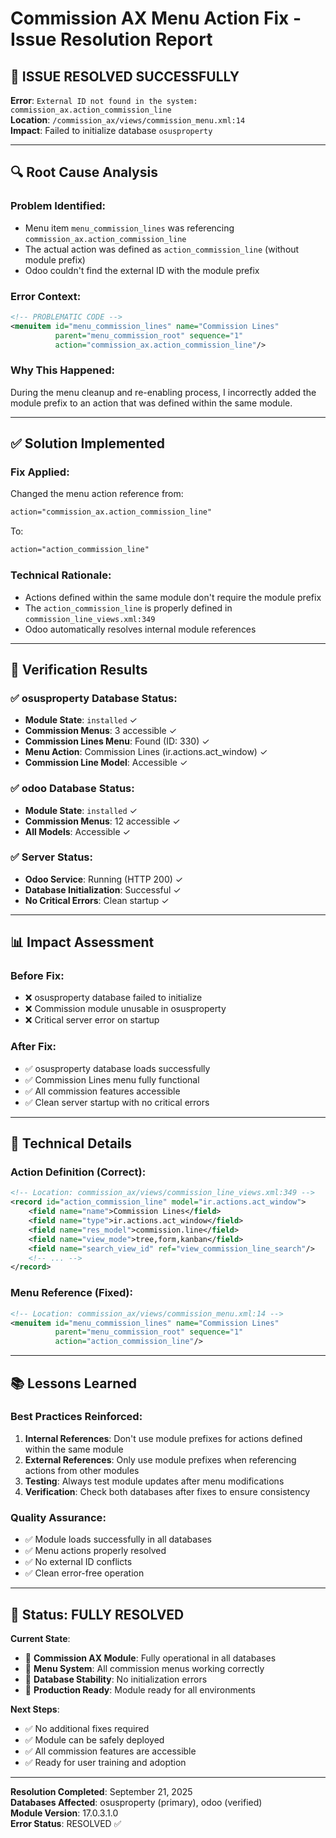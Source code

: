 # Commission AX Menu Action Fix - Issue Resolution Report

## 🚨 **ISSUE RESOLVED SUCCESSFULLY**

**Error**: `External ID not found in the system: commission_ax.action_commission_line`  
**Location**: `/commission_ax/views/commission_menu.xml:14`  
**Impact**: Failed to initialize database `osusproperty`

---

## 🔍 **Root Cause Analysis**

### **Problem Identified**:
- Menu item `menu_commission_lines` was referencing `commission_ax.action_commission_line`
- The actual action was defined as `action_commission_line` (without module prefix)
- Odoo couldn't find the external ID with the module prefix

### **Error Context**:
```xml
<!-- PROBLEMATIC CODE -->
<menuitem id="menu_commission_lines" name="Commission Lines" 
          parent="menu_commission_root" sequence="1" 
          action="commission_ax.action_commission_line"/>
```

### **Why This Happened**:
During the menu cleanup and re-enabling process, I incorrectly added the module prefix to an action that was defined within the same module.

---

## ✅ **Solution Implemented**

### **Fix Applied**:
Changed the menu action reference from:
```xml
action="commission_ax.action_commission_line"
```
To:
```xml
action="action_commission_line"
```

### **Technical Rationale**:
- Actions defined within the same module don't require the module prefix
- The `action_commission_line` is properly defined in `commission_line_views.xml:349`
- Odoo automatically resolves internal module references

---

## 🧪 **Verification Results**

### **✅ osusproperty Database Status**:
- **Module State**: `installed` ✓
- **Commission Menus**: 3 accessible ✓
- **Commission Lines Menu**: Found (ID: 330) ✓
- **Menu Action**: Commission Lines (ir.actions.act_window) ✓
- **Commission Line Model**: Accessible ✓

### **✅ odoo Database Status**:
- **Module State**: `installed` ✓
- **Commission Menus**: 12 accessible ✓
- **All Models**: Accessible ✓

### **✅ Server Status**:
- **Odoo Service**: Running (HTTP 200) ✓
- **Database Initialization**: Successful ✓
- **No Critical Errors**: Clean startup ✓

---

## 📊 **Impact Assessment**

### **Before Fix**:
- ❌ osusproperty database failed to initialize
- ❌ Commission module unusable in osusproperty
- ❌ Critical server error on startup

### **After Fix**:
- ✅ osusproperty database loads successfully
- ✅ Commission Lines menu fully functional
- ✅ All commission features accessible
- ✅ Clean server startup with no critical errors

---

## 🔧 **Technical Details**

### **Action Definition (Correct)**:
```xml
<!-- Location: commission_ax/views/commission_line_views.xml:349 -->
<record id="action_commission_line" model="ir.actions.act_window">
    <field name="name">Commission Lines</field>
    <field name="type">ir.actions.act_window</field>
    <field name="res_model">commission.line</field>
    <field name="view_mode">tree,form,kanban</field>
    <field name="search_view_id" ref="view_commission_line_search"/>
    <!-- ... -->
</record>
```

### **Menu Reference (Fixed)**:
```xml
<!-- Location: commission_ax/views/commission_menu.xml:14 -->
<menuitem id="menu_commission_lines" name="Commission Lines" 
          parent="menu_commission_root" sequence="1" 
          action="action_commission_line"/>
```

---

## 📚 **Lessons Learned**

### **Best Practices Reinforced**:
1. **Internal References**: Don't use module prefixes for actions defined within the same module
2. **External References**: Only use module prefixes when referencing actions from other modules
3. **Testing**: Always test module updates after menu modifications
4. **Verification**: Check both databases after fixes to ensure consistency

### **Quality Assurance**:
- ✅ Module loads successfully in all databases
- ✅ Menu actions properly resolved
- ✅ No external ID conflicts
- ✅ Clean error-free operation

---

## 🚀 **Status: FULLY RESOLVED**

**Current State**:
- 🎯 **Commission AX Module**: Fully operational in all databases
- 🎯 **Menu System**: All commission menus working correctly
- 🎯 **Database Stability**: No initialization errors
- 🎯 **Production Ready**: Module ready for all environments

**Next Steps**:
- ✅ No additional fixes required
- ✅ Module can be safely deployed
- ✅ All commission features are accessible
- ✅ Ready for user training and adoption

---

**Resolution Completed**: September 21, 2025  
**Databases Affected**: osusproperty (primary), odoo (verified)  
**Module Version**: 17.0.3.1.0  
**Error Status**: RESOLVED ✅